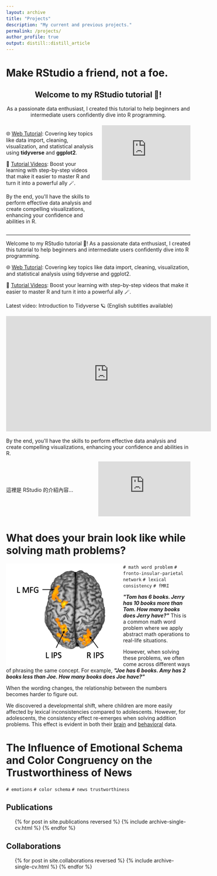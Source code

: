 ```yaml
---
layout: archive
title: "Projects"
description: "My current and previous projects."
permalink: /projects/
author_profile: true
output: distill::distill_article
---
```

# Make RStudio a friend, not a foe.

<!-- 最上方的介紹 -->
<div style="text-align: center; margin-bottom: 20px;">
  <h2>Welcome to my RStudio tutorial 🎉!</h2>
  <p>As a passionate data enthusiast, I created this tutorial to help beginners and intermediate users confidently dive into R programming.</p>
</div>

<!-- 左右排列的區塊 -->
<div style="display: flex; align-items: flex-start;">
  <!-- 左邊內容 -->
  <div style="flex: 1; padding-right: 20px;">
    <p>🌐 <a href="https://cocoyamo.github.io/R_tutorials/">Web Tutorial</a>: Covering key topics like data import, cleaning, visualization, and statistical analysis using <strong>tidyverse</strong> and <strong>ggplot2</strong>.</p>
    <p>🎥 <a href="https://www.youtube.com/playlist?list=PLrnPgbLdSy7czQs7mrJNR9XQxH75OjvcU">Tutorial Videos</a>: Boost your learning with step-by-step videos that make it easier to master R and turn it into a powerful ally 🪄.</p>
    <p>By the end, you'll have the skills to perform effective data analysis and create compelling visualizations, enhancing your confidence and abilities in R.</p>
  </div>
  <!-- 右邊影片 -->
  <div style="flex: 1; text-align: right;">
    <iframe width="100%" height="auto" src="https://www.youtube.com/embed/nQcVh9_infA" frameborder="0" allow="accelerometer; autoplay; clipboard-write; encrypted-media; gyroscope; picture-in-picture" allowfullscreen style="max-width: 400px;"></iframe>
  </div>
</div>















---
Welcome to my RStudio tutorial 🎉! As a passionate data enthusiast, I created this tutorial to help beginners and intermediate users confidently dive into R programming.

🌐 [Web Tutorial](https://cocoyamo.github.io/R_tutorials/): Covering key topics like data import, cleaning, visualization, and statistical analysis using tidyverse and ggplot2.

🎥 [Tutorial Videos](https://www.youtube.com/playlist?list=PLrnPgbLdSy7czQs7mrJNR9XQxH75OjvcU): Boost your learning with step-by-step videos that make it easier to master R and turn it into a powerful ally 🪄.

Latest video: Introduction to Tidyverse 🪐 (English subtitles available)
<iframe width="560" height="315" src="https://www.youtube.com/embed/nQcVh9_infA" frameborder="0" allow="accelerometer; autoplay; clipboard-write; encrypted-media; gyroscope; picture-in-picture" allowfullscreen></iframe>


By the end, you'll have the skills to perform effective data analysis and create compelling visualizations, enhancing your confidence and abilities in R.


<div style="display: flex; align-items: center;">
  <div style="flex: 1;">
    <!-- 左側內容，例如RStudio的介紹 -->
    <p>這裡是 RStudio 的介紹內容...</p>
  </div>
  <div style="flex: 1; text-align: right;">
    <!-- 右側嵌入影片，設定寬度為 100% 並保持比例 -->
    <iframe width="100%" height="auto" src="https://www.youtube.com/embed/nQcVh9_infA" frameborder="0" allow="accelerometer; autoplay; clipboard-write; encrypted-media; gyroscope; picture-in-picture" allowfullscreen style="max-width: 400px;"></iframe>
  </div>
</div>



# What does your brain look like while solving math problems?

<img align="left" width="320" src='/images/wholebrain_interaction.jpg'>

`# math word problem` `# fronto-insular-parietal network` `# lexical consistency` `# fMRI` 


***"Tom has 6 books. Jerry has 10 books more than Tom. How many books does Jerry have?"*** This is a common math word problem where we apply abstract math operations to real-life situations.

However, when solving these problems, we often come across different ways of phrasing the same concept. For example, ***"Joe has 6 books. Amy has 2 books **less** than Joe. How many books does Joe have?"***

When the wording changes, the relationship between the numbers becomes harder to figure out.

We discovered a developmental shift, where children are more easily affected by lexical inconsistencies compared to adolescents. However, for adolescents, the consistency effect re-emerges when solving addition problems. This effect is evident in both their [brain](https://cocoyamo.github.io/publications/2024-04-15-age-related_differences_in_brain_responses_in_mathematical_problem-solving_among_children_and_adolescents)  and [behavioral](https://cocoyamo.github.io/publications/2022-10-15-development-of-operation-specific-lexical-consistency-effect-in-arithmetic-word-problem-solving) data.


# The Influence of Emotional Schema and Color Congruency on the Trustworthiness of News

`# emotions` `# color schema` `# news trustworthiness`



Publications
-----
  <ul>{% for post in site.publications reversed %}
    {% include archive-single-cv.html %}
  {% endfor %}</ul>

Collaborations
-----
  <ul>{% for post in site.collaborations reversed %}
    {% include archive-single-cv.html %}
  {% endfor %}</ul>
